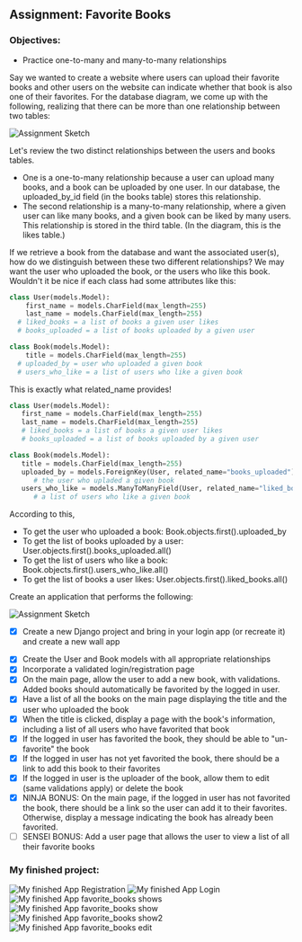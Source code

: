 ## Assignment: Favorite Books

### Objectives:

- Practice one-to-many and many-to-many relationships

Say we wanted to create a website where users can upload their favorite books and other users on the website can indicate whether that book is also one of their favorites. For the database diagram, we come up with the following, realizing that there can be more than one relationship between two tables:

![Assignment Sketch](./images/favorite_books_ERD.PNG)

Let's review the two distinct relationships between the users and books tables.

- One is a one-to-many relationship because a user can upload many books, and a book can be uploaded by one user. In our database, the uploaded_by_id field (in the books table) stores this relationship.
- The second relationship is a many-to-many relationship, where a given user can like many books, and a given book can be liked by many users. This relationship is stored in the third table. (In the diagram, this is the likes table.)

If we retrieve a book from the database and want the associated user(s), how do we distinguish between these two different relationships? We may want the user who uploaded the book, or the users who like this book. Wouldn't it be nice if each class had some attributes like this:

```python
class User(models.Model):
    first_name = models.CharField(max_length=255)
    last_name = models.CharField(max_length=255)
  # liked_books = a list of books a given user likes
  # books_uploaded = a list of books uploaded by a given user

class Book(models.Model):
    title = models.CharField(max_length=255)
  # uploaded_by = user who uploaded a given book
  # users_who_like = a list of users who like a given book
```

This is exactly what related_name provides!

```python
class User(models.Model):
   first_name = models.CharField(max_length=255)
   last_name = models.CharField(max_length=255)
   # liked_books = a list of books a given user likes
   # books_uploaded = a list of books uploaded by a given user

class Book(models.Model):
   title = models.CharField(max_length=255)
   uploaded_by = models.ForeignKey(User, related_name="books_uploaded")
      # the user who upladed a given book
   users_who_like = models.ManyToManyField(User, related_name="liked_books")
      # a list of users who like a given book
```

According to this,

- To get the user who uploaded a book: Book.objects.first().uploaded_by
- To get the list of books uploaded by a user: User.objects.first().books_uploaded.all()
- To get the list of users who like a book: Book.objects.first().users_who_like.all()
- To get the list of books a user likes: User.objects.first().liked_books.all()

Create an application that performs the following:

![Assignment Sketch](./images/favorite_books_sketch.png)

- [x] Create a new Django project and bring in your login app (or recreate it) and create a new wall app

* [x] Create the User and Book models with all appropriate relationships
* [x] Incorporate a validated login/registration page
* [x] On the main page, allow the user to add a new book, with validations. Added books should automatically be favorited by the logged in user.
* [x] Have a list of all the books on the main page displaying the title and the user who uploaded the book
* [x] When the title is clicked, display a page with the book's information, including a list of all users who have favorited that book
* [x] If the logged in user has favorited the book, they should be able to "un-favorite" the book
* [x] If the logged in user has not yet favorited the book, there should be a link to add this book to their favorites
* [x] If the logged in user is the uploader of the book, allow them to edit (same validations apply) or delete the book
* [x] NINJA BONUS: On the main page, if the logged in user has not favorited the book, there should be a link so the user can add it to their favorites. Otherwise, display a message indicating the book has already been favorited.
* [ ] SENSEI BONUS: Add a user page that allows the user to view a list of all their favorite books

### My finished project:

![My finished App Registration](./images/my_finished_project_registration.png)
![My finished App Login](./images/my_finished_project_login.png)
![My finished App favorite_books shows](./images/my_finished_project_shows.png)
![My finished App favorite_books show](./images/my_finished_project_show.png)
![My finished App favorite_books show2](./images/my_finished_project_show2.png)
![My finished App favorite_books edit](./images/my_finished_project_edit.png)
